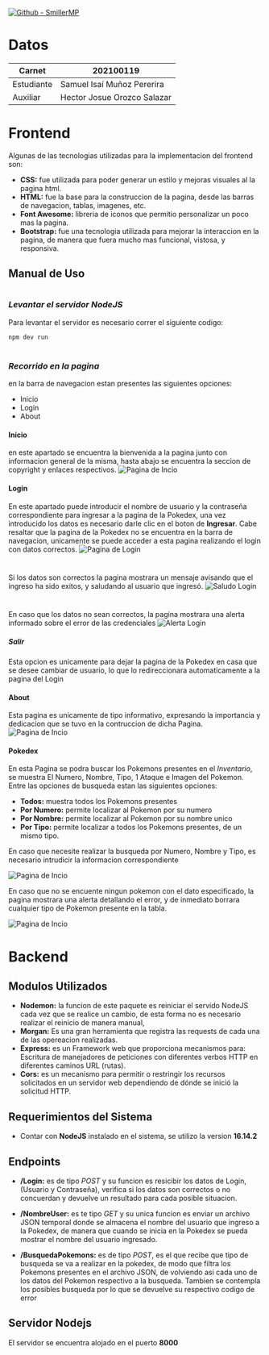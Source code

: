
[![Github - SmillerMP](https://img.shields.io/badge/Github-SmillerMP-2ea44f)](https://)

# Datos

| Carnet | 202100119|
| ------ | ------ |
| Estudiante |Samuel Isaí Muñoz Pererira|
| Auxiliar | Hector Josue Orozco Salazar|


# Frontend
Algunas de las tecnologias utilizadas para la implementacion del frontend son:

- **CSS:** fue utilizada para poder generar un estilo y mejoras visuales al la pagina html.
- **HTML:** fue la base para la construccion de la pagina, desde las barras de navegacion, tablas, imagenes, etc.
- **Font Awesome:** libreria de iconos que permitio personalizar un poco mas la pagina.
- **Bootstrap:** fue una tecnologia utilizada para mejorar la interaccion en la pagina, de manera que fuera mucho mas funcional, vistosa, y responsiva.


## Manual de Uso
#


### *Levantar el servidor NodeJS*
Para levantar el servidor es necesario correr el siguiente codigo:
```sh
npm dev run
```

#
#

### *Recorrido en la pagina*
en la barra de navegacion estan presentes las siguientes opciones:
- Inicio
- Login
- About


#### **Inicio**
en este apartado se encuentra la bienvenida a la pagina junto con informacion general de la misma, hasta abajo se encuentra la seccion de copyright y enlaces respectivos.
![Pagina de Incio](/Capturas/PagInicio.png)


#### **Login**
En este apartado puede introducir el nombre de usuario y la contraseña correspondiente para ingresar a la pagina de la Pokedex, una vez introducido los datos es necesario darle clic en el boton de **Ingresar**. Cabe resaltar que la pagina de la Pokedex no se encuentra en la barra de navegacion, unicamente se puede acceder a esta pagina realizando el login con datos correctos.
![Pagina de Login](/Capturas/PagLogin.png)

#
Si los datos son correctos la pagina mostrara un mensaje avisando que el ingreso ha sido exitos, y saludando al usuario que ingresó.
![Saludo Login](/Capturas/LoginCorrecto.png)

#
En caso que los datos no sean correctos, la pagina mostrara una alerta informado sobre el error de las credenciales
![Alerta Login](/Capturas/LoginIncorrecto.png)

##### **Salir**
Esta opcion es unicamente para dejar la pagina de la Pokedex en casa que se desee cambiar de usuario, lo que lo redireccionara automaticamente a la pagina del Login


#### **About**
Esta pagina es unicamente de tipo informativo, expresando la importancia y dedicacion que se tuvo en la contruccion de dicha Pagina.
![Pagina de Incio](/Capturas/About.png)


#### **Pokedex**
En esta Pagina se podra buscar los Pokemons presentes en el *Inventario*, se muestra El Numero, Nombre, Tipo, 1 Ataque e Imagen del Pokemon. Entre las opciones de busqueda estan las siguientes opciones:

- **Todos:** muestra todos los Pokemons presentes
- **Por Numero:** permite localizar al Pokemon por su numero
- **Por Nombre:** permite localizar al Pokemon por su nombre unico
- **Por Tipo:** permite localizar a todos los Pokemons presentes, de un mismo tipo.

En caso que necesite realizar la busqueda por Numero, Nombre y Tipo, es necesario intrudicir la informacion correspondiente

![Pagina de Incio](/Capturas/PokedexTodos.png)


En caso que no se encuente ningun pokemon con el dato especificado, la pagina mostrara una alerta detallando el error, y de inmediato borrara cualquier tipo de Pokemon presente en la tabla. 

![Pagina de Incio](/Capturas/PokedexError.png)

#
#

# Backend

## Modulos Utilizados
- **Nodemon:** la funcion de este paquete es reiniciar el servido NodeJS cada vez que se realice un cambio, de esta forma no es necesario realizar el reinicio de manera manual,
- **Morgan:**  Es una gran herramienta que registra las requests de cada una de las opereacion realizadas.
- **Express:** es un Framework web que proporciona mecanismos para: Escritura de manejadores de peticiones con diferentes verbos HTTP en diferentes caminos URL (rutas).
- **Cors:** es un mecanismo para permitir o restringir los recursos solicitados en un servidor web dependiendo de dónde se inició la solicitud HTTP. 


## Requerimientos del Sistema
- Contar con **NodeJS** instalado en el sistema, se utilizo la version **16.14.2**

## Endpoints
- **/Login:** es de tipo *POST* y su funcion es resicibir los datos de Login, (Usuario y Contraseña), verifica si los datos son correctos o no concuerdan y devuelve un resultado para cada posible situacion.

- **/NombreUser:** es te tipo *GET* y su unica funcion es enviar un archivo JSON temporal donde se almacena el nombre del usuario que ingreso a la Pokedex, de manera que cuando se inicia en la Pokedex se pueda mostrar el nombre del usuario ingresado.

- **/BusquedaPokemons:** es de tipo *POST*, es el que recibe que tipo de busqueda se va a realizar en la pokedex, de modo que filtra los Pokemons presentes en el archivo JSON, de volviendo asi cada uno de los datos del Pokemon respectivo a la busqueda. Tambien se contempla los posibles busqueda por lo que se devuelve su respectivo codigo de error


## Servidor Nodejs
El servidor se encuentra alojado en el puerto **8000**